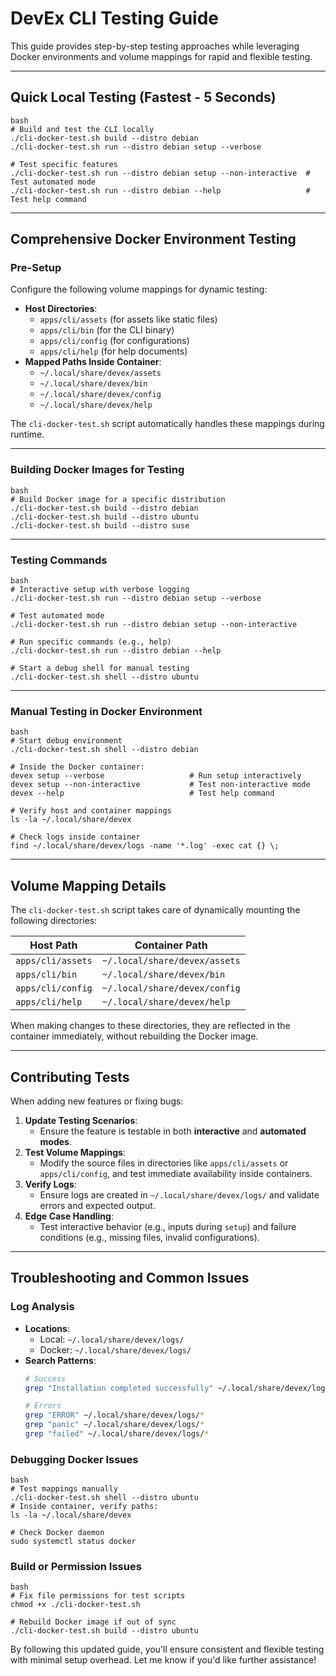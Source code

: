 # DevEx CLI Testing Guide

This guide provides step-by-step testing approaches while leveraging Docker environments and volume mappings for rapid and flexible testing.

---

## Quick Local Testing (Fastest - 5 Seconds)
```
bash
# Build and test the CLI locally
./cli-docker-test.sh build --distro debian
./cli-docker-test.sh run --distro debian setup --verbose

# Test specific features
./cli-docker-test.sh run --distro debian setup --non-interactive  # Test automated mode
./cli-docker-test.sh run --distro debian --help                   # Test help command
```
---

## Comprehensive Docker Environment Testing

### Pre-Setup
Configure the following volume mappings for dynamic testing:
- **Host Directories**:
  - `apps/cli/assets` (for assets like static files)
  - `apps/cli/bin` (for the CLI binary)
  - `apps/cli/config` (for configurations)
  - `apps/cli/help` (for help documents)
- **Mapped Paths Inside Container**:
  - `~/.local/share/devex/assets`
  - `~/.local/share/devex/bin`
  - `~/.local/share/devex/config`
  - `~/.local/share/devex/help`

The `cli-docker-test.sh` script automatically handles these mappings during runtime.

---

### Building Docker Images for Testing
```
bash
# Build Docker image for a specific distribution
./cli-docker-test.sh build --distro debian
./cli-docker-test.sh build --distro ubuntu
./cli-docker-test.sh build --distro suse
```
---

### Testing Commands
```
bash
# Interactive setup with verbose logging
./cli-docker-test.sh run --distro debian setup --verbose

# Test automated mode
./cli-docker-test.sh run --distro debian setup --non-interactive

# Run specific commands (e.g., help)
./cli-docker-test.sh run --distro debian --help

# Start a debug shell for manual testing
./cli-docker-test.sh shell --distro ubuntu
```
---

### Manual Testing in Docker Environment
```
bash
# Start debug environment
./cli-docker-test.sh shell --distro debian

# Inside the Docker container:
devex setup --verbose                   # Run setup interactively
devex setup --non-interactive           # Test non-interactive mode
devex --help                            # Test help command

# Verify host and container mappings
ls -la ~/.local/share/devex

# Check logs inside container
find ~/.local/share/devex/logs -name '*.log' -exec cat {} \;
```
---

## Volume Mapping Details

The `cli-docker-test.sh` script takes care of dynamically mounting the following directories:

| Host Path                    | Container Path                        |
|------------------------------|---------------------------------------|
| `apps/cli/assets`            | `~/.local/share/devex/assets`        |
| `apps/cli/bin`               | `~/.local/share/devex/bin`           |
| `apps/cli/config`            | `~/.local/share/devex/config`        |
| `apps/cli/help`              | `~/.local/share/devex/help`          |

When making changes to these directories, they are reflected in the container immediately, without rebuilding the Docker image.

---

## Contributing Tests

When adding new features or fixing bugs:
1. **Update Testing Scenarios**:
   - Ensure the feature is testable in both **interactive** and **automated modes**.
2. **Test Volume Mappings**:
   - Modify the source files in directories like `apps/cli/assets` or `apps/cli/config`, and test immediate availability inside containers.
3. **Verify Logs**:
   - Ensure logs are created in `~/.local/share/devex/logs/` and validate errors and expected output.
4. **Edge Case Handling**:
   - Test interactive behavior (e.g., inputs during `setup`) and failure conditions (e.g., missing files, invalid configurations).

---

## Troubleshooting and Common Issues

### Log Analysis
- **Locations**:
  - Local: `~/.local/share/devex/logs/`
  - Docker: `~/.local/share/devex/logs/`
- **Search Patterns**:
  ```bash
  # Success
  grep "Installation completed successfully" ~/.local/share/devex/logs/*

  # Errors
  grep "ERROR" ~/.local/share/devex/logs/*
  grep "panic" ~/.local/share/devex/logs/*
  grep "failed" ~/.local/share/devex/logs/*
  ```

### Debugging Docker Issues
```
bash
# Test mappings manually
./cli-docker-test.sh shell --distro ubuntu
# Inside container, verify paths:
ls -la ~/.local/share/devex

# Check Docker daemon
sudo systemctl status docker
```
### Build or Permission Issues
```
bash
# Fix file permissions for test scripts
chmod +x ./cli-docker-test.sh

# Rebuild Docker image if out of sync
./cli-docker-test.sh build --distro ubuntu
```
By following this updated guide, you'll ensure consistent and flexible testing with minimal setup overhead. Let me know if you'd like further assistance!

